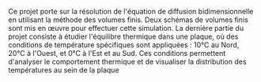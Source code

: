 Ce projet porte sur la résolution de l'équation de diffusion bidimensionnelle en utilisant la méthode des volumes finis. Deux schémas de volumes finis sont mis en œuvre pour effectuer cette simulation. La dernière partie du projet consiste à étudier l'équilibre thermique dans une plaque, où des conditions de température spécifiques sont appliquées : 10°C au Nord, 20°C à l'Ouest, et 0°C à l'Est et au Sud. Ces conditions permettent d'analyser le comportement thermique et de visualiser la distribution des températures au sein de la plaque
